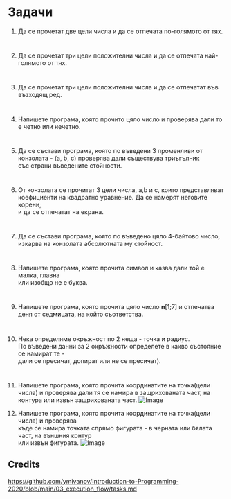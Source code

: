 # Задачи 

1. Да се прочетат две цели числа и да се отпечата по-голямото от тях.
#

2. Да се прочетат три цели положителни числа и да се отпечата най-голямото от тях.
#

3. Да се прочетат три цели положителни числа и да се отпечатат във възходящ ред.
#
4. Напишете програма, която прочито цяло число и проверява дали то е четно или нечетно.
#

5. ​Да​ ​се​ ​състави​ ​програма,​ ​която​ ​по​ въведени​ 3​ ​променливи​ ​от​ <br>​конзолата - (a,​ ​b,​ ​c) проверява​ ​дали​ ​съществува​ ​триъгълник​<br>
​с​ъс страни ​въведените стойности.
#

6. От конзолата се прочитат 3 цели числа, а,b и c, които представляват<br>
коефициенти на квадратно уравнение. Да се намерят неговите корени,<br>
и да се отпечатат на екрана.
#

7. Да​ ​се​ ​състави​ ​програма,​ ​която​ ​по​ ​​въведено​ цяло 4-байтово​ число,<br>
изкарва на​ ​конзолата​ ​абсолютната​ ​му​ стойност.​
#

8. Напишете програма, която прочита символ и казва дали той е малка, главна<br>
или изобщо не е буква.
#

9. Напишете програма, която прочита цяло число <b>n</b>[1;7] и отпечатва деня от седмицата, на който съответства.
#

10. Нека определяме окръжност по 2 неща - точка и радиус.<br>
По въведени данни за 2 окръжности определете в какво състояние се намират те - <br>
дали се пресичат, допират или не се пресичат).
#

11. Напишете програма, която прочита координатите на точка(цели числа) и проверява дали тя се намира в защрихованата част, на контура или извън защрихованата част.
![Image](res/mushroom.png)

12. Напишете програма, която прочита координатите на точка(цели числа) и проверява<br>
къде се намира точката спрямо фигурата - в черната или бялата част, на външния контур<br> или извън фигурата.
![Image](res/image.jpg)

## Credits
https://github.com/ymivanov/Introduction-to-Programming-2020/blob/main/03_execution_flow/tasks.md
